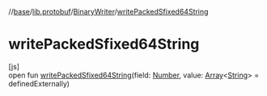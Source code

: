 //[base](../../../index.md)/[lib.protobuf](../index.md)/[BinaryWriter](index.md)/[writePackedSfixed64String](write-packed-sfixed64-string.md)

# writePackedSfixed64String

[js]\
open fun [writePackedSfixed64String](write-packed-sfixed64-string.md)(field: [Number](https://kotlinlang.org/api/latest/jvm/stdlib/kotlin/-number/index.html), value: [Array](https://kotlinlang.org/api/latest/jvm/stdlib/kotlin/-array/index.html)&lt;[String](https://kotlinlang.org/api/latest/jvm/stdlib/kotlin/-string/index.html)&gt; = definedExternally)
